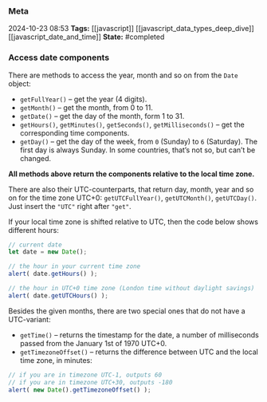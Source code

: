 ### Meta
2024-10-23 08:53
**Tags:** [[javascript]] [[javascript_data_types_deep_dive]] [[javascript_date_and_time]]
**State:** #completed 

### Access date components
There are methods to access the year, month and so on from the `Date` object:
- `getFullYear()` – get the year (4 digits).
- `getMonth()` – get the month, from 0 to 11.
- `getDate()` – get the day of the month, form 1 to 31.
- `getHours()`, `getMinutes()`, `getSeconds()`, `getMilliseconds()` – get the corresponding time components.
- `getDay()` – get the day of the week, from `0` (Sunday) to `6` (Saturday). The first day is always Sunday. In some countries, that’s not so, but can’t be changed.

**All methods above return the components relative to the local time zone.**

There are also their UTC-counterparts, that return day, month, year and so on for the time zone UTC+0: `getUTCFullYear()`, `getUTCMonth()`, `getUTCDay()`. Just insert the `"UTC"` right after `"get"`.

If your local time zone is shifted relative to UTC, then the code below shows different hours:
```JavaScript title:app.js
// current date
let date = new Date();

// the hour in your current time zone
alert( date.getHours() );

// the hour in UTC+0 time zone (London time without daylight savings)
alert( date.getUTCHours() );
```

Besides the given months, there are two special ones that do not have a UTC-variant:
- `getTime()` – returns the timestamp for the date, a number of milliseconds passed from the January 1st of 1970 UTC+0.
- `getTimezoneOffset()` – returns the difference between UTC and the local time zone, in minutes:
```JavaScript title:app.js
// if you are in timezone UTC-1, outputs 60
// if you are in timezone UTC+30, outputs -180
alert( new Date().getTimezoneOffset() );
```